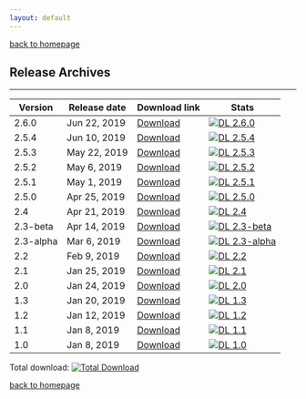 ```yaml
---
layout: default
---
```

[back to homepage](./)

## Release Archives
***

| Version     | Release date | Download link         | Stats |
|-------------|--------------|-----------------------|-------|
| 2.6.0       | Jun 22, 2019 | [Download][2.6.0]     | [![DL 2.6.0][Badge-2.6.0]][Link-2.6.0] |
| 2.5.4       | Jun 10, 2019 | [Download][2.5.4]     | [![DL 2.5.4][Badge-2.5.4]][Link-2.5.4] |
| 2.5.3       | May 22, 2019 | [Download][2.5.3]     | [![DL 2.5.3][Badge-2.5.3]][Link-2.5.3] |
| 2.5.2       | May 6, 2019  | [Download][2.5.2]     | [![DL 2.5.2][Badge-2.5.2]][Link-2.5.2] |
| 2.5.1       | May 1, 2019  | [Download][2.5.1]     | [![DL 2.5.1][Badge-2.5.1]][Link-2.5.1] |
| 2.5.0       | Apr 25, 2019 | [Download][2.5.0]     | [![DL 2.5.0][Badge-2.5.0]][Link-2.5.0] |
| 2.4         | Apr 21, 2019 | [Download][2.4]       | [![DL 2.4][Badge-2.4]][Link-2.4] |
| 2.3-beta    | Apr 14, 2019 | [Download][2.3-beta]  | [![DL 2.3-beta][Badge-2.3-beta]][Link-2.3-beta] |
| 2.3-alpha   | Mar 6, 2019  | [Download][2.3-alpha] | [![DL 2.3-alpha][Badge-2.3-alpha]][Link-2.3-alpha] |
| 2.2         | Feb 9, 2019  | [Download][2.2]       | [![DL 2.2][Badge-2.2]][Link-2.2] |
| 2.1         | Jan 25, 2019 | [Download][2.1]       | [![DL 2.1][Badge-2.1]][Link-2.1] |
| 2.0         | Jan 24, 2019 | [Download][2.0]       | [![DL 2.0][Badge-2.0]][Link-2.0] |
| 1.3         | Jan 20, 2019 | [Download][1.3]       | [![DL 1.3][Badge-1.3]][Link-1.3] |
| 1.2         | Jan 12, 2019 | [Download][1.2]       | [![DL 1.2][Badge-1.2]][Link-1.2] |
| 1.1         | Jan 8, 2019  | [Download][1.1]       | [![DL 1.1][Badge-1.1]][Link-1.1] |
| 1.0         | Jan 8, 2019  | [Download][1.0]       | [![DL 1.0][Badge-1.0]][Link-1.0] |

Total download: [![Total Download][Badge-TotalDL]][Link-TotalDL]

[2.6.0]: https://github.com/OctaDist/OctaDist/releases/tag/v.2.6.0
[2.5.4]: https://github.com/OctaDist/OctaDist/releases/tag/v.2.5.4
[2.5.3]: https://github.com/OctaDist/OctaDist/releases/tag/v.2.5.3
[2.5.2]: https://github.com/OctaDist/OctaDist/releases/tag/v.2.5.2
[2.5.1]: https://github.com/OctaDist/OctaDist/releases/tag/v.2.5.1
[2.5.0]: https://github.com/OctaDist/OctaDist/releases/tag/v.2.5.0
[2.4]: https://github.com/OctaDist/OctaDist/releases/tag/v.2.4
[2.3-beta]: https://github.com/OctaDist/OctaDist/releases/tag/v.2.3-beta
[2.3-alpha]: https://github.com/OctaDist/OctaDist/releases/tag/v.2.3-alpha
[2.2]: https://github.com/OctaDist/OctaDist/releases/tag/v.2.2
[2.1]: https://github.com/OctaDist/OctaDist/releases/tag/v.2.1
[2.0]: https://github.com/OctaDist/OctaDist/releases/tag/v.2.0
[1.3]: https://github.com/OctaDist/OctaDist/releases/tag/v.1.3
[1.2]: https://github.com/OctaDist/OctaDist/releases/tag/v.1.2
[1.1]: https://github.com/OctaDist/OctaDist/releases/tag/v.1.1
[1.0]: https://github.com/OctaDist/OctaDist/releases/tag/v.1.0

[Total Download]: https://github.com/OctaDist/OctaDist/releases

[Badge-2.6.0]: https://img.shields.io/github/downloads/OctaDist/OctaDist/v.2.6.0/total.svg
[Link-2.6.0]: https://github.com/OctaDist/OctaDist/releases/tag/v.2.6.0
[Badge-2.5.4]: https://img.shields.io/github/downloads/OctaDist/OctaDist/v.2.5.4/total.svg
[Link-2.5.4]: https://github.com/OctaDist/OctaDist/releases/tag/v.2.5.4
[Badge-2.5.3]: https://img.shields.io/github/downloads/OctaDist/OctaDist/v.2.5.3/total.svg
[Link-2.5.3]: https://github.com/OctaDist/OctaDist/releases/tag/v.2.5.3
[Badge-2.5.2]: https://img.shields.io/github/downloads/OctaDist/OctaDist/v.2.5.2/total.svg
[Link-2.5.2]: https://github.com/OctaDist/OctaDist/releases/tag/v.2.5.2
[Badge-2.5.1]: https://img.shields.io/github/downloads/OctaDist/OctaDist/v.2.5.1/total.svg
[Link-2.5.1]: https://github.com/OctaDist/OctaDist/releases/tag/v.2.5.1
[Badge-2.5.0]: https://img.shields.io/github/downloads/OctaDist/OctaDist/v.2.5.0/total.svg
[Link-2.5.0]: https://github.com/OctaDist/OctaDist/releases/tag/v.2.5.0
[Badge-2.4]: https://img.shields.io/github/downloads/OctaDist/OctaDist/v.2.4/total.svg
[Link-2.4]: https://github.com/OctaDist/OctaDist/releases/tag/v.2.4
[Badge-2.3-beta]: https://img.shields.io/github/downloads/OctaDist/OctaDist/v.2.3-beta/total.svg
[Link-2.3-beta]: https://github.com/OctaDist/OctaDist/releases/tag/v.2.3-beta
[Badge-2.3-alpha]: https://img.shields.io/github/downloads/OctaDist/OctaDist/v.2.3-alpha/total.svg
[Link-2.3-alpha]: https://github.com/OctaDist/OctaDist/releases/tag/v.2.3-alpha
[Badge-2.2]: https://img.shields.io/github/downloads/OctaDist/OctaDist/v.2.2/total.svg
[Link-2.2]: https://github.com/OctaDist/OctaDist/releases/tag/v.2.2
[Badge-2.1]: https://img.shields.io/github/downloads/OctaDist/OctaDist/v.2.1/total.svg
[Link-2.1]: https://github.com/OctaDist/OctaDist/releases/tag/v.2.1
[Badge-2.0]: https://img.shields.io/github/downloads/OctaDist/OctaDist/v.2.0/total.svg
[Link-2.0]: https://github.com/OctaDist/OctaDist/releases/tag/v.2.0
[Badge-1.3]: https://img.shields.io/github/downloads/OctaDist/OctaDist/v.1.3/total.svg
[Link-1.3]: https://github.com/OctaDist/OctaDist/releases/tag/v.1.3
[Badge-1.2]: https://img.shields.io/github/downloads/OctaDist/OctaDist/v.1.2/total.svg
[Link-1.2]: https://github.com/OctaDist/OctaDist/releases/tag/v.1.2
[Badge-1.1]: https://img.shields.io/github/downloads/OctaDist/OctaDist/v.1.1/total.svg
[Link-1.1]: https://github.com/OctaDist/OctaDist/releases/tag/v.1.1
[Badge-1.0]: https://img.shields.io/github/downloads/OctaDist/OctaDist/v.1.0/total.svg
[Link-1.0]: https://github.com/OctaDist/OctaDist/releases/tag/v.1.0

[Badge-TotalDL]: https://img.shields.io/github/downloads/OctaDist/OctaDist/total.svg
[Link-TotalDL]: https://github.com/OctaDist/OctaDist/releases


[back to homepage](./)
